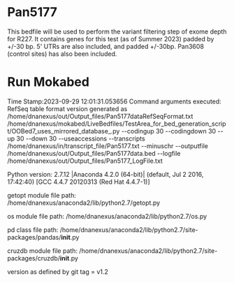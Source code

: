 # Pan5177
This bedfile will be used to perform the variant filtering step of exome depth for R227. It contains genes for this test (as of Summer 2023) padded by +/-30 bp. 5' UTRs are also included, and padded +/-30bp. Pan3608 (control sites) has also been included.

# Run Mokabed
Time Stamp:2023-09-29 12:01:31.053656
Command arguments executed:
RefSeq table format version generated as /home/dnanexus/out/Output_files/Pan5177dataRefSeqFormat.txt
/home/dnanexus/mokabed/LiveBedfiles/TestArea_for_bed_generation_script/OOBed7_uses_mirrored_database_.py --codingup 30 --codingdown 30 --up 30 --down 30 --useaccessions --transcripts /home/dnanexus/in/transcript_file/Pan5177.txt --minuschr --outputfile /home/dnanexus/out/Output_files/Pan5177data.bed --logfile /home/dnanexus/out/Output_files/Pan5177_LogFile.txt 

 Python version: 2.7.12 |Anaconda 4.2.0 (64-bit)| (default, Jul  2 2016, 17:42:40) 
[GCC 4.4.7 20120313 (Red Hat 4.4.7-1)]

 getopt module file path: /home/dnanexus/anaconda2/lib/python2.7/getopt.py

 os module file path: /home/dnanexus/anaconda2/lib/python2.7/os.py

 pd class file path: /home/dnanexus/anaconda2/lib/python2.7/site-packages/pandas/__init__.py

 cruzdb module file path: /home/dnanexus/anaconda2/lib/python2.7/site-packages/cruzdb/__init__.py

version as defined by git tag = v1.2
